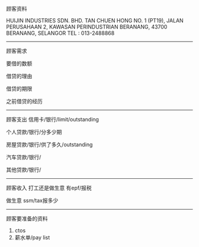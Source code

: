 顾客资料

HUIJIN INDUSTRIES SDN. BHD. 
TAN CHUEN HONG 
NO. 1 (PT19), JALAN PERUSAHAAN 2, KAWASAN PERINDUSTRIAN BERANANG, 43700 BERANANG, SELANGOR TEL : 013-2488868

-----------------
顾客需求


要借的数额

借贷的理由

借贷的期限

之前借贷的经历


--------------
顾客支出
信用卡/银行/limit/outstanding


个人贷款/银行/分多少期

房屋贷款/银行/供了多久/outstanding

汽车贷款/银行/


其他贷款/银行/

-----------
顾客收入
打工还是做生意
有epf/报税

做生意 ssm/tax报多少

-------
顾客要准备的资料
1. ctos
2. 薪水单/pay list




